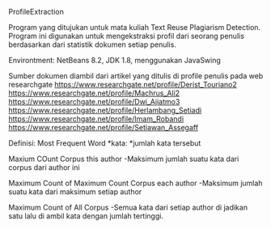 ProfileExtraction

Program yang ditujukan untuk mata kuliah Text Reuse Plagiarism Detection. Program ini digunakan untuk mengekstraksi profil dari seorang penulis berdasarkan dari statistik dokumen setiap penulis.

Environtment: NetBeans 8.2, JDK 1.8, menggunakan JavaSwing

Sumber dokumen diambil dari artikel yang ditulis di profile penulis pada web researchgate
https://www.researchgate.net/profile/Derist_Touriano2
https://www.researchgate.net/profile/Machrus_Ali2
https://www.researchgate.net/profile/Dwi_Ajiatmo3
https://www.researchgate.net/profile/Herlambang_Setiadi
https://www.researchgate.net/profile/Imam_Robandi
https://www.researchgate.net/profile/Setiawan_Assegaff


Definisi:
Most Frequent Word *kata: *jumlah kata tersebut

Maxium COunt Corpus this author 
-Maksimum jumlah suatu kata dari corpus dari author ini

Maximum Count of Maximum Count Corpus each author
-Maksimum jumlah suatu kata dari maksimum setiap author

Maximum Count of All Corpus
-Semua kata dari setiap author di jadikan satu lalu di ambil kata dengan jumlah tertinggi.



